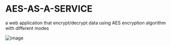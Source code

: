 # AES-AS-A-SERVICE
a web application that encrypt/decrypt data using AES encryption algorithm with different modes

![image](https://github.com/user-attachments/assets/5a10948b-ee35-46bd-bc1f-6a304f1afe65)

